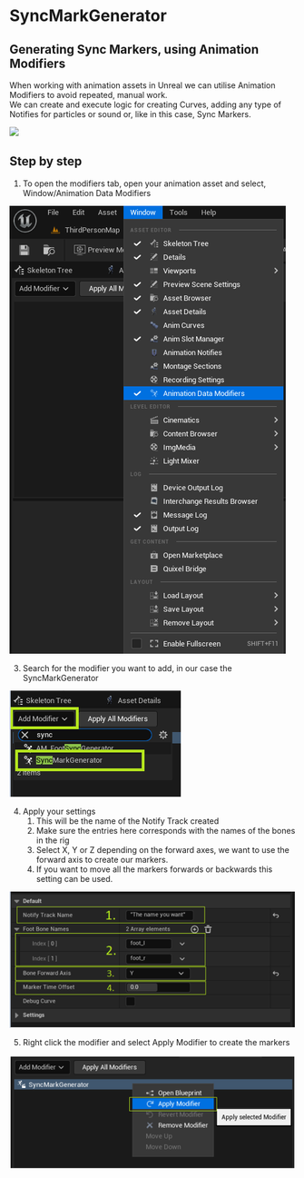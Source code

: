 # SyncMarkGenerator
## Generating Sync Markers, using Animation Modifiers  
When working with animation assets in Unreal we can utilise Animation Modifiers to avoid repeated, manual work.  
We can create and execute logic for creating Curves, adding any type of Notifies for particles or sound or, like in this case, Sync Markers.  

![](images/image2.gif)  

## Step by step  
1. To open the modifiers tab, open your animation asset and select,   
Window/Animation Data Modifiers
  
![](images/image1.png)  
  
3. Search for the modifier you want to add, in our case the SyncMarkGenerator  
  
![](images/image3.png)  
  
4. Apply your settings  
    1. This will be the name of the Notify Track created  
    2. Make sure the entries here corresponds with the names of the bones in the rig  
    3. Select X, Y or Z depending on the forward axes, we want to use the forward axis to create our markers.  
    4. If you want to move all the markers forwards or backwards this setting can be used.
  
![](images/image4.png)  
  
5. Right click the modifier and select Apply Modifier to create the markers
  
![](images/image5.png)
  
  

